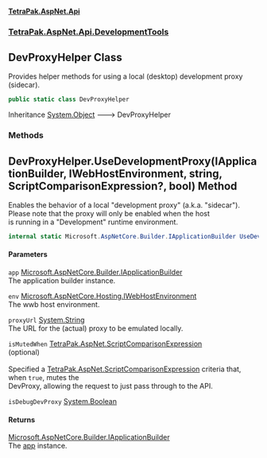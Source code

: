 #### [TetraPak.AspNet.Api](index.md 'index')
### [TetraPak.AspNet.Api.DevelopmentTools](TetraPak_AspNet_Api_DevelopmentTools.md 'TetraPak.AspNet.Api.DevelopmentTools')
## DevProxyHelper Class
Provides helper methods for using a local (desktop) development proxy (sidecar).  
```csharp
public static class DevProxyHelper
```

Inheritance [System.Object](https://docs.microsoft.com/en-us/dotnet/api/System.Object 'System.Object') &#129106; DevProxyHelper  
### Methods
<a name='TetraPak_AspNet_Api_DevelopmentTools_DevProxyHelper_UseDevelopmentProxy(Microsoft_AspNetCore_Builder_IApplicationBuilder_Microsoft_AspNetCore_Hosting_IWebHostEnvironment_string_TetraPak_AspNet_ScriptComparisonExpression__bool)'></a>
## DevProxyHelper.UseDevelopmentProxy(IApplicationBuilder, IWebHostEnvironment, string, ScriptComparisonExpression?, bool) Method
Enables the behavior of a local "development proxy" (a.k.a. "sidecar").  
Please note that the proxy will only be enabled when the host  
is running in a "Development" runtime environment.   
```csharp
internal static Microsoft.AspNetCore.Builder.IApplicationBuilder UseDevelopmentProxy(this Microsoft.AspNetCore.Builder.IApplicationBuilder app, Microsoft.AspNetCore.Hosting.IWebHostEnvironment env, string proxyUrl, TetraPak.AspNet.ScriptComparisonExpression? isMutedWhen=null, bool isDebugDevProxy=false);
```
#### Parameters
<a name='TetraPak_AspNet_Api_DevelopmentTools_DevProxyHelper_UseDevelopmentProxy(Microsoft_AspNetCore_Builder_IApplicationBuilder_Microsoft_AspNetCore_Hosting_IWebHostEnvironment_string_TetraPak_AspNet_ScriptComparisonExpression__bool)_app'></a>
`app` [Microsoft.AspNetCore.Builder.IApplicationBuilder](https://docs.microsoft.com/en-us/dotnet/api/Microsoft.AspNetCore.Builder.IApplicationBuilder 'Microsoft.AspNetCore.Builder.IApplicationBuilder')  
The application builder instance.  
  
<a name='TetraPak_AspNet_Api_DevelopmentTools_DevProxyHelper_UseDevelopmentProxy(Microsoft_AspNetCore_Builder_IApplicationBuilder_Microsoft_AspNetCore_Hosting_IWebHostEnvironment_string_TetraPak_AspNet_ScriptComparisonExpression__bool)_env'></a>
`env` [Microsoft.AspNetCore.Hosting.IWebHostEnvironment](https://docs.microsoft.com/en-us/dotnet/api/Microsoft.AspNetCore.Hosting.IWebHostEnvironment 'Microsoft.AspNetCore.Hosting.IWebHostEnvironment')  
The wwb host environment.  
  
<a name='TetraPak_AspNet_Api_DevelopmentTools_DevProxyHelper_UseDevelopmentProxy(Microsoft_AspNetCore_Builder_IApplicationBuilder_Microsoft_AspNetCore_Hosting_IWebHostEnvironment_string_TetraPak_AspNet_ScriptComparisonExpression__bool)_proxyUrl'></a>
`proxyUrl` [System.String](https://docs.microsoft.com/en-us/dotnet/api/System.String 'System.String')  
The URL for the (actual) proxy to be emulated locally.  
  
<a name='TetraPak_AspNet_Api_DevelopmentTools_DevProxyHelper_UseDevelopmentProxy(Microsoft_AspNetCore_Builder_IApplicationBuilder_Microsoft_AspNetCore_Hosting_IWebHostEnvironment_string_TetraPak_AspNet_ScriptComparisonExpression__bool)_isMutedWhen'></a>
`isMutedWhen` [TetraPak.AspNet.ScriptComparisonExpression](https://docs.microsoft.com/en-us/dotnet/api/TetraPak.AspNet.ScriptComparisonExpression 'TetraPak.AspNet.ScriptComparisonExpression')  
(optional)<br/>  
Specified a [TetraPak.AspNet.ScriptComparisonExpression](https://docs.microsoft.com/en-us/dotnet/api/TetraPak.AspNet.ScriptComparisonExpression 'TetraPak.AspNet.ScriptComparisonExpression') criteria that, when `true`, mutes the  
DevProxy, allowing the request to just pass through to the API.  
  
<a name='TetraPak_AspNet_Api_DevelopmentTools_DevProxyHelper_UseDevelopmentProxy(Microsoft_AspNetCore_Builder_IApplicationBuilder_Microsoft_AspNetCore_Hosting_IWebHostEnvironment_string_TetraPak_AspNet_ScriptComparisonExpression__bool)_isDebugDevProxy'></a>
`isDebugDevProxy` [System.Boolean](https://docs.microsoft.com/en-us/dotnet/api/System.Boolean 'System.Boolean')  
  
#### Returns
[Microsoft.AspNetCore.Builder.IApplicationBuilder](https://docs.microsoft.com/en-us/dotnet/api/Microsoft.AspNetCore.Builder.IApplicationBuilder 'Microsoft.AspNetCore.Builder.IApplicationBuilder')  
The [app](TetraPak_AspNet_Api_DevelopmentTools_DevProxyHelper.md#TetraPak_AspNet_Api_DevelopmentTools_DevProxyHelper_UseDevelopmentProxy(Microsoft_AspNetCore_Builder_IApplicationBuilder_Microsoft_AspNetCore_Hosting_IWebHostEnvironment_string_TetraPak_AspNet_ScriptComparisonExpression__bool)_app 'TetraPak.AspNet.Api.DevelopmentTools.DevProxyHelper.UseDevelopmentProxy(Microsoft.AspNetCore.Builder.IApplicationBuilder, Microsoft.AspNetCore.Hosting.IWebHostEnvironment, string, TetraPak.AspNet.ScriptComparisonExpression?, bool).app') instance.  
  
